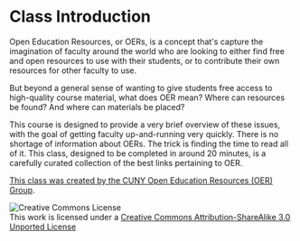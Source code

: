 # Class Introduction

Open Education Resources, or OERs, is a concept that's capture the imagination of faculty around the world who are looking to either find free and open resources to use with their students, or to contribute their own resources for other faculty to use.

But beyond a general sense of wanting to give students free access to high-quality course material, what does OER mean? Where can resources be found? And where can materials be placed?

This course is designed to provide a very brief overview of these issues, with the goal of getting faculty up-and-running very quickly. There is no shortage of information about OERs. The trick is finding the time to read all of it. This class, designed to be completed in around 20 minutes, is a carefully curated collection of the best links pertaining to OER.

[This class was created by the CUNY Open Education Resources (OER) Group](https://commons.gc.cuny.edu/groups/cuny-open-education-resources-oer/).

![Creative Commons License](http://i.creativecommons.org/l/by-sa/3.0/88x31.png)  
This work is licensed under a [Creative Commons Attribution-ShareAlike 3.0 Unported License](http://creativecommons.org/licenses/by-sa/3.0/deed.en_US)
